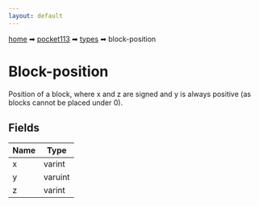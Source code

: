 ```yaml
---
layout: default
---
```


[home](/) ➡ [pocket113](/protocol/pocket113) ➡ [types](/protocol/pocket113/types) ➡ block-position

# Block-position

Position of a block, where x and z are signed and y is always positive (as blocks cannot be placed under 0).

## Fields

Name | Type
---|---
x | varint
y | varuint
z | varint

